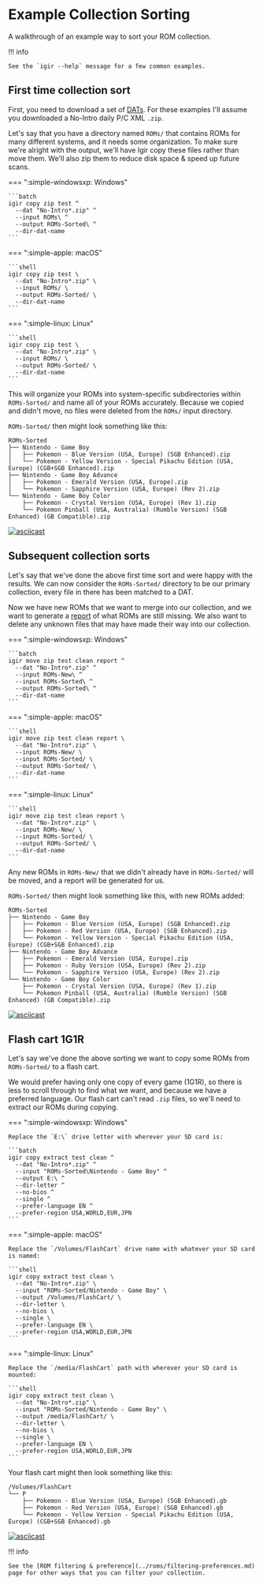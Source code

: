 # Example Collection Sorting

A walkthrough of an example way to sort your ROM collection.

!!! info

    See the `igir --help` message for a few common examples.

## First time collection sort

First, you need to download a set of [DATs](../dats/introduction.md). For these examples I'll assume you downloaded a No-Intro daily P/C XML `.zip`.

Let's say that you have a directory named `ROMs/` that contains ROMs for many different systems, and it needs some organization. To make sure we're alright with the output, we'll have Igir copy these files rather than move them. We'll also zip them to reduce disk space & speed up future scans.

=== ":simple-windowsxp: Windows"

    ```batch
    igir copy zip test ^
      --dat "No-Intro*.zip" ^
      --input ROMs\ ^
      --output ROMs-Sorted\ ^
      --dir-dat-name
    ```

=== ":simple-apple: macOS"

    ```shell
    igir copy zip test \
      --dat "No-Intro*.zip" \
      --input ROMs/ \
      --output ROMs-Sorted/ \
      --dir-dat-name
    ```

=== ":simple-linux: Linux"

    ```shell
    igir copy zip test \
      --dat "No-Intro*.zip" \
      --input ROMs/ \
      --output ROMs-Sorted/ \
      --dir-dat-name
    ```

This will organize your ROMs into system-specific subdirectories within `ROMs-Sorted/` and name all of your ROMs accurately. Because we copied and didn't move, no files were deleted from the `ROMs/` input directory.

`ROMs-Sorted/` then might look something like this:

```text
ROMs-Sorted
├── Nintendo - Game Boy
│   ├── Pokemon - Blue Version (USA, Europe) (SGB Enhanced).zip
│   └── Pokemon - Yellow Version - Special Pikachu Edition (USA, Europe) (CGB+SGB Enhanced).zip
├── Nintendo - Game Boy Advance
│   ├── Pokemon - Emerald Version (USA, Europe).zip
│   └── Pokemon - Sapphire Version (USA, Europe) (Rev 2).zip
└── Nintendo - Game Boy Color
    ├── Pokemon - Crystal Version (USA, Europe) (Rev 1).zip
    └── Pokemon Pinball (USA, Australia) (Rumble Version) (SGB Enhanced) (GB Compatible).zip
```

[![asciicast](https://asciinema.org/a/rOWJwgbbODaXuQeQY4B6uWc4i.svg)](https://asciinema.org/a/rOWJwgbbODaXuQeQY4B6uWc4i)

## Subsequent collection sorts

Let's say that we've done the above first time sort and were happy with the results. We can now consider the `ROMs-Sorted/` directory to be our primary collection, every file in there has been matched to a DAT.

Now we have new ROMs that we want to merge into our collection, and we want to generate a [report](../output/reporting.md) of what ROMs are still missing. We also want to delete any unknown files that may have made their way into our collection.

=== ":simple-windowsxp: Windows"

    ```batch
    igir move zip test clean report ^
      --dat "No-Intro*.zip" ^
      --input ROMs-New\ ^
      --input ROMs-Sorted\ ^
      --output ROMs-Sorted\ ^
      --dir-dat-name
    ```

=== ":simple-apple: macOS"

    ```shell
    igir move zip test clean report \
      --dat "No-Intro*.zip" \
      --input ROMs-New/ \
      --input ROMs-Sorted/ \
      --output ROMs-Sorted/ \
      --dir-dat-name
    ```

=== ":simple-linux: Linux"

    ```shell
    igir move zip test clean report \
      --dat "No-Intro*.zip" \
      --input ROMs-New/ \
      --input ROMs-Sorted/ \
      --output ROMs-Sorted/ \
      --dir-dat-name
    ```

Any new ROMs in `ROMs-New/` that we didn't already have in `ROMs-Sorted/` will be moved, and a report will be generated for us.

`ROMs-Sorted/` then might look something like this, with new ROMs added:

```text
ROMs-Sorted
├── Nintendo - Game Boy
│   ├── Pokemon - Blue Version (USA, Europe) (SGB Enhanced).zip
│   ├── Pokemon - Red Version (USA, Europe) (SGB Enhanced).zip
│   └── Pokemon - Yellow Version - Special Pikachu Edition (USA, Europe) (CGB+SGB Enhanced).zip
├── Nintendo - Game Boy Advance
│   ├── Pokemon - Emerald Version (USA, Europe).zip
│   ├── Pokemon - Ruby Version (USA, Europe) (Rev 2).zip
│   └── Pokemon - Sapphire Version (USA, Europe) (Rev 2).zip
└── Nintendo - Game Boy Color
    ├── Pokemon - Crystal Version (USA, Europe) (Rev 1).zip
    └── Pokemon Pinball (USA, Australia) (Rumble Version) (SGB Enhanced) (GB Compatible).zip
```

[![asciicast](https://asciinema.org/a/PWAfBcvCikzJ7wObLcdFGtZbI.svg)](https://asciinema.org/a/PWAfBcvCikzJ7wObLcdFGtZbI)

## Flash cart 1G1R

Let's say we've done the above sorting we want to copy some ROMs from `ROMs-Sorted/` to a flash cart.

We would prefer having only one copy of every game (1G1R), so there is less to scroll through to find what we want, and because we have a preferred language. Our flash cart can't read `.zip` files, so we'll need to extract our ROMs during copying.

=== ":simple-windowsxp: Windows"

    Replace the `E:\` drive letter with wherever your SD card is:

    ```batch
    igir copy extract test clean ^
      --dat "No-Intro*.zip" ^
      --input "ROMs-Sorted\Nintendo - Game Boy" ^
      --output E:\ ^
      --dir-letter ^
      --no-bios ^
      --single ^
      --prefer-language EN ^
      --prefer-region USA,WORLD,EUR,JPN
    ```

=== ":simple-apple: macOS"

    Replace the `/Volumes/FlashCart` drive name with whatever your SD card is named:

    ```shell
    igir copy extract test clean \
      --dat "No-Intro*.zip" \
      --input "ROMs-Sorted/Nintendo - Game Boy" \
      --output /Volumes/FlashCart/ \
      --dir-letter \
      --no-bios \
      --single \
      --prefer-language EN \
      --prefer-region USA,WORLD,EUR,JPN
    ```

=== ":simple-linux: Linux"

    Replace the `/media/FlashCart` path with wherever your SD card is mounted:

    ```shell
    igir copy extract test clean \
      --dat "No-Intro*.zip" \
      --input "ROMs-Sorted/Nintendo - Game Boy" \
      --output /media/FlashCart/ \
      --dir-letter \
      --no-bios \
      --single \
      --prefer-language EN \
      --prefer-region USA,WORLD,EUR,JPN
    ```

Your flash cart might then look something like this:

```text
/Volumes/FlashCart
└── P
    ├── Pokemon - Blue Version (USA, Europe) (SGB Enhanced).gb
    ├── Pokemon - Red Version (USA, Europe) (SGB Enhanced).gb
    └── Pokemon - Yellow Version - Special Pikachu Edition (USA, Europe) (CGB+SGB Enhanced).gb
```

[![asciicast](https://asciinema.org/a/K8ROFbX8c4NJfUue3lwbe7d8V.svg)](https://asciinema.org/a/K8ROFbX8c4NJfUue3lwbe7d8V)

!!! info

    See the [ROM filtering & preference](../roms/filtering-preferences.md) page for other ways that you can filter your collection.
